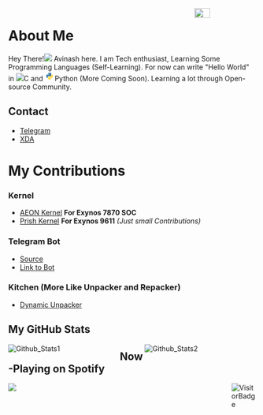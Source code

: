 <!--About me-->
<img align="right" src="https://avatars.githubusercontent.com/u/56125142?v=4" width="25%" height="25%"/>

# About Me
Hey There!<img src="https://media.giphy.com/media/hvRJCLFzcasrR4ia7z/giphy.gif" width="25px"> Avinash here. I am Tech enthusiast, Learning Some Programming Languages (Self-Learning). For now can write "Hello World" in <img height="20" src="https://camo.githubusercontent.com/6cc41155e58a4eebe7353d524da5ebb0de7aaf4fd4ad45fb9a433c8b41d38c16/68747470733a2f2f747365332e6d6d2e62696e672e6e65742f74683f69643d4f49502e7276756a594b4f546d2d2d5654334b545a775633786748614861267069643d417069">C and <img height="20" src="https://raw.githubusercontent.com/github/explore/80688e429a7d4ef2fca1e82350fe8e3517d3494d/topics/python/python.png">Python (More Coming Soon). Learning a lot through Open-source Community.
<!-- Contact -->
## Contact
- <a href="https://t.me/davinash97">Telegram</a>
- <a href="https://forum.xda-developers.com/member.php?u=7782180"> XDA </a>

<!-- Contributions-->
# My Contributions

### Kernel
<ul>
<li><a href="https://github.com/davinash97/AEON">AEON Kernel</a> <b>For Exynos 7870 SOC</b></li>
<li> <a href="https://github.com/neel0210/Kakarot_Kernel_M30sdd">Prish Kernel</a> <b>For Exynos 9611</b><i> (Just small Contributions)</i></li>
</ul>

### Telegram Bot
<ul>
<li><a href="https://github.com/davinash97/avabot">Source</a></li>
<li><a href="https://t.me/davinash97bot">Link to Bot</a></li>
</ul>

### Kitchen (More Like Unpacker and Repacker)
<ul>
<li><a href="https://github.com/neel0210/dynamic">Dynamic Unpacker</a></li>
</ul>

<!--Stats-->
## My GitHub Stats
<img src="https://github-readme-streak-stats.herokuapp.com/?user=DAvinash97&theme=dark" alt="Github_Stats1" align="left" width="45%">
<img src="https://github-readme-stats.vercel.app/api?username=davinash97&show_icons=true&theme=gotham" alt="Github_Stats2" align="right" width="45%">

## Now-Playing on Spotify
<a href="#">
<img src="https://spotify-github-profile.vercel.app/api/view?uid=z9ibhe1uo5xq5rbzduksdvwb3&cover_image=true&theme=novatorem" width="50%">
</a>

<!--Visitor Badge-->
<img src="https://visitor-badge.laobi.icu/badge?page_id=davinash97.davinash97" alt="VisitorBadge" align="right" width="10%">
